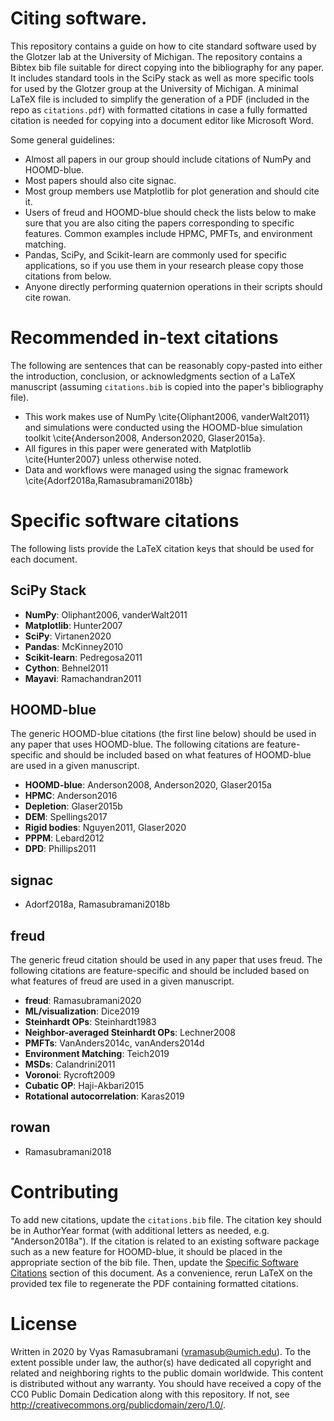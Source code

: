 # Citing software.

This repository contains a guide on how to cite standard software used by the Glotzer lab at the University of Michigan.
The repository contains a Bibtex bib file suitable for direct copying into the bibliography for any paper.
It includes standard tools in the SciPy stack as well as more specific tools for used by the Glotzer group at the University of Michigan.
A minimal LaTeX file is included to simplify the generation of a PDF (included in the repo as ``citations.pdf``) with formatted citations in case a fully formatted citation is needed for copying into a document editor like Microsoft Word.

Some general guidelines:

* Almost all papers in our group should include citations of NumPy and HOOMD-blue.
* Most papers should also cite signac.
* Most group members use Matplotlib for plot generation and should cite it.
* Users of freud and HOOMD-blue should check the lists below to make sure that you are also citing the papers corresponding to specific features. Common examples include HPMC, PMFTs, and environment matching.
* Pandas, SciPy, and Scikit-learn are commonly used for specific applications, so if you use them in your research please copy those citations from below.
* Anyone directly performing quaternion operations in their scripts should cite rowan.

# Recommended in-text citations

The following are sentences that can be reasonably copy-pasted into either the introduction, conclusion, or acknowledgments section of a LaTeX manuscript (assuming ``citations.bib`` is copied into the paper's bibliography file).

* This work makes use of NumPy \cite{Oliphant2006, vanderWalt2011} and simulations were conducted using the HOOMD-blue simulation toolkit \cite{Anderson2008, Anderson2020, Glaser2015a}.
* All figures in this paper were generated with Matplotlib \cite{Hunter2007} unless otherwise noted.
* Data and workflows were managed using the signac framework \cite{Adorf2018a,Ramasubramani2018b}

# Specific software citations

The following lists provide the LaTeX citation keys that should be used for each document.

## SciPy Stack

* **NumPy**: Oliphant2006, vanderWalt2011
* **Matplotlib**: Hunter2007
* **SciPy**: Virtanen2020
* **Pandas**: McKinney2010
* **Scikit-learn**: Pedregosa2011
* **Cython**: Behnel2011
* **Mayavi**: Ramachandran2011 

## HOOMD-blue

The generic HOOMD-blue citations (the first line below) should be used in any paper that uses HOOMD-blue.
The following citations are feature-specific and should be included based on what features of HOOMD-blue are used in a given manuscript.

* **HOOMD-blue**: Anderson2008, Anderson2020, Glaser2015a
* **HPMC**: Anderson2016
* **Depletion**: Glaser2015b
* **DEM**: Spellings2017
* **Rigid bodies**: Nguyen2011, Glaser2020
* **PPPM**: Lebard2012
* **DPD**: Phillips2011

## signac

* Adorf2018a, Ramasubramani2018b

## freud

The generic freud citation should be used in any paper that uses freud.
The following citations are feature-specific and should be included based on what features of freud are used in a given manuscript.

* **freud**: Ramasubramani2020
* **ML/visualization**: Dice2019
* **Steinhardt OPs**: Steinhardt1983
* **Neighbor-averaged Steinhardt OPs**: Lechner2008
* **PMFTs**: VanAnders2014c, vanAnders2014d
* **Environment Matching**: Teich2019
* **MSDs**: Calandrini2011
* **Voronoi**: Rycroft2009
* **Cubatic OP**: Haji-Akbari2015
* **Rotational autocorrelation**: Karas2019

## rowan

* Ramasubramani2018


# Contributing

To add new citations, update the ``citations.bib`` file.
The citation key should be in AuthorYear format (with additional letters as needed, e.g. "Anderson2018a").
If the citation is related to an existing software package such as a new feature for HOOMD-blue, it should be placed in the appropriate section of the bib file.
Then, update the [Specific Software Citations](#specific-software-citations) section of this document.
As a convenience, rerun LaTeX on the provided tex file to regenerate the PDF containing formatted citations.

# License

Written in 2020 by Vyas Ramasubramani (<vramasub@umich.edu>).
To the extent possible under law, the author(s) have dedicated all copyright and related and neighboring rights to the public domain worldwide.
This content is distributed without any warranty.
You should have received a copy of the CC0 Public Domain Dedication along with this repository.
If not, see <http://creativecommons.org/publicdomain/zero/1.0/>.
